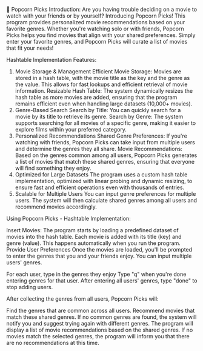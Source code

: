 🎥 Popcorn Picks
Introduction:
Are you having trouble deciding on a movie to watch with your friends or by yourself? Introducing Popcorn Picks! This program provides personalized movie recommendations based on your favorite genres. Whether you're watching solo or with friends, Popcorn Picks helps you find movies that align with your shared preferences. Simply enter your favorite genres, and Popcorn Picks will curate a list of movies that fit your needs!


Hashtable Implementation Features:
1. Movie Storage & Management
Efficient Movie Storage: Movies are stored in a hash table, with the movie title as the key and the genre as the value. This allows for fast lookups and efficient retrieval of movie information.
Resizable Hash Table: The system dynamically resizes the hash table as more movies are added, ensuring that the program remains efficient even when handling large datasets (10,000+ movies).
2. Genre-Based Search
Search by Title: You can quickly search for a movie by its title to retrieve its genre.
Search by Genre: The system supports searching for all movies of a specific genre, making it easier to explore films within your preferred category.
3. Personalized Recommendations
Shared Genre Preferences: If you're watching with friends, Popcorn Picks can take input from multiple users and determine the genres they all share.
Movie Recommendations: Based on the genres common among all users, Popcorn Picks generates a list of movies that match these shared genres, ensuring that everyone will find something they enjoy.
4. Optimized for Large Datasets
The program uses a custom hash table implementation, optimized with linear probing and dynamic resizing, to ensure fast and efficient operations even with thousands of entries.
5. Scalable for Multiple Users
You can input genre preferences for multiple users. The system will then calculate shared genres among all users and recommend movies accordingly.

Using Popcorn Picks - Hashtable Implementation:

Insert Movies: The program starts by loading a predefined dataset of movies into the hash table. Each movie is added with its title (key) and genre (value). This happens automatically when you run the program.
Provide User Preferences Once the movies are loaded, you'll be prompted to enter the genres that you and your friends enjoy. You can input multiple users' genres.

For each user, type in the genres they enjoy
Type "q" when you're done entering genres for that user.
After entering all users' genres, type "done" to stop adding users.

After collecting the genres from all users, Popcorn Picks will:

Find the genres that are common across all users.
Recommend movies that match these shared genres.
If no common genres are found, the system will notify you and suggest trying again with different genres.
The program will display a list of movie recommendations based on the shared genres. If no movies match the selected genres, the program will inform you that there are no recommendations at this time.

